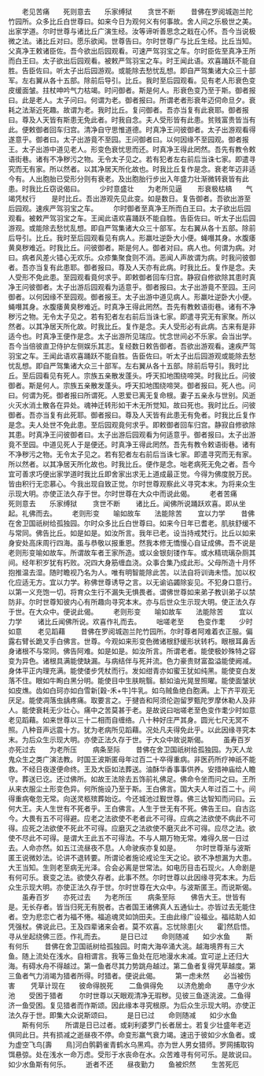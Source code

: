 <!-- { "loadSidebar": true } -->
　　老见苦痛　　死则意去　　乐家缚狱
　　贪世不断
　　昔佛在罗阅城迦兰陀竹园所。众多比丘白世尊曰。如来今日为观何义有何事故。舍人间之乐极世之美。出家学道。尔时世尊与诸比丘广演生经。汝等谛听善思念之戢在心怀。吾今当说极微之法。诸比丘对曰。愿乐欲闻。世尊告曰。尔时世尊广与比丘生经。比丘当知。父真净王敕诸臣佐。吾今欲出后园观看。可速严驾羽宝之车。尔时臣佐至真净王所而白王曰。太子欲出后园观看。被敕严驾羽宝之车。时王闻此语。欢喜踊跃不能自胜。告臣佐曰。听太子出后园游观。或能除去愁忧乱想。即自严驾集诸大众三十部军。左右翼从各十五部。除前后导引。比丘。我时至后园观看。见有老人形衰色变皮缓面皱。拄杖呻吟气力枯竭。时问御者。斯是何人。形衰色变乃至于斯。御者报曰。此是老人。太子问曰。何谓为老。御者报曰。所谓老者形衰年迈伺命旦夕。衰耗之法渐近死趣。故谓为老。我时比丘。复问御者。吾亦当复有此衰耶。御者报曰。尊及人天皆有斯患无免此者。时我自念。夫人受形皆有此患。贫贱富贵皆当有此。便敕御者回车归宫。清净自守思惟道德。时真净王问彼御者。太子出游观看得遂意乎。御者曰。太子出游竟不至园。王问御者曰。以何因缘不至园观。御者报王。太子出游中道见老人。形变色衰忧思而还。时真净王得此罔然。吾先有教令敕语街巷。诸有不净秽污之物。无令太子见之。若有犯者左右前后当诛七家。即遣寻究而无有家。所以然者。以其净居天所化故也。时我比丘复作是念。衰老年迈非适今有。人出胞胎已受形分则有衰老。及出胞胎行步出入年盛力壮渐微转衰皆有此患。时我比丘窃说偈曰。
　　少时意盛壮　　为老所见逼
　　形衰极枯槁　　气竭凭杖行
　　是时比丘。吾出游观先见此变。如是数日。复告御者。吾欲出游至后园观。速疾严驾羽宝之车。
　　尔时御者至真净王所而白王曰。太子欲出后园观看。被敕严驾羽宝之车。王闻此语欢喜踊跃不能自胜。告臣佐曰。听太子出后园游观。或能除去愁忧乱想。即自严驾集诸大众三十部军。左右翼从各十五部。除前后导引。比丘。我时至后园观看见有病人。形羸吐逆卧大小便。蝇噆其身。水腹痿黄臭秽难近。时我比丘。问彼御者。斯是何人。御者对曰。病人也。何谓为病。对曰。病者风差火错心无欢乐。众疹集聚食则不消。恶闻人声故谓为病。时我问彼御者。吾亦当复有此患耶。御者报曰。尊及人天亦有此病。时我比丘。复作是念。夫人受形不免此患。至园观看竟何求乎。即敕御者回车归宫。静寂自修欲除其患时真净王问彼御者。太子出游后园观看为适意乎。御者报曰。太子出游竟不至园。王问御者。以何因缘不至园观。御者报王。太子出游中道见病人。形羸吐逆卧大小便。蝇噆其身。水腹痿黄臭秽难近。时真净王得此罔然。吾先有教敕语街巷。诸有不净秽污之物。无令太子见之。若有犯者左右前后当诛七家。即遣寻究无有家聚。所以然者。以其净居天所化故。时我比丘。复作是念。夫人受形必有此病。古来有是非适今也。时真净王便作是念。太子出游所见瑞应。忧念世间必不乐家。会当出学。吾今当倍彼直卫侍护左侧娱乐其志。复经数日敕告御者。吾欲出游观看。速疾严驾羽宝之车。王闻此语欢喜踊跃不能自胜。告臣佐曰。听太子出后园游观或能除去愁忧乱想。即自严驾集诸大众三十部军。左右翼从各十五部。除前后导引。我时比丘。至后园看见有死人。宗族五亲散发蓬头。呼天扣地围绕啼哭。时我比丘。问彼御者。斯是何人。宗族五亲散发蓬头。呼天扣地围绕啼哭。御者报曰。死人也。问曰。何谓为死。御者报曰所谓死。人恩爱已离无复命根。妻子五亲永与世别。风逝火灭水消土散各在异处。魂神迁转形如干木无所觉知。故曰死也。我时比丘。问彼御者。吾亦当复有此死耶。御者报曰。尊及人天皆有此患无有免者。时我比丘复作是念。夫人处世不免此患。至后园观竟何求乎。即敕御者回车归宫。静寂自修欲除其患。时真净王问彼御者曰。太子出游后园观看为何适意乎。御者报曰。太子出游竟不至园。中道见死人于是便还。时真净王得此罔然。吾先有教令敕语街巷。诸有不净秽污之物。无令太子见之。若有犯者左右前后当诛七家。即遣寻究而无有家。所以然者。以其净居天所化故也。时我比丘。便作是念。咄老病死无免之者。吾今宜可善求巧便出家学道时我比丘即舍家出求无上道成最正觉。今得为佛度脱万民。皆由积行无恋慕心。今我出现自致正觉。尔时世尊观察此义寻究本末。为将来众生示现大明。亦使正法久存于世。尔时世尊在大众中而说此偈。
　　老者苦痛　　死则意去　　乐家缚狱
　　贪世不断
　　诸比丘。闻佛所说踊跃欢喜。即从坐起。礼佛而去。
　　老则形变　　喻如故车　　法能除苦
　　宜以力学
　　昔佛在舍卫国祇树给孤独园。尔时众多比丘白世尊曰。如来今日年已耆老。肌肤舒缓不与常同。佛告比丘。如是如是。如汝所言。我年已老。设当持戒梵行。比丘以如来身安处高床周行四海。虽与恭敬以报重恩。然我本修无憍慢心自证成佛。吾不说是老则形变喻如故车。所谓故车者王家所造。或以金银刻镂作车。或水精琉璃杂厕其间。经年积岁犹有朽败。况四大身筋缠血浇。众事合集乃成此形。父母所造十月怀抱推温去湿。随时瞻视乃名为人。唯有明智能除此苦。以法自将训诲未悟。加以权化应适无方。宜以力学。称佛世尊诱导之言。以无谕谄蠲除妄见。不犯身口意行。以第一义充饱一切。将育众生行不漏失无惧畏者。谓佛世尊如来弟子教训弟子以禁防非。尔时世尊知彼内心有所趣向寻究本末。亦与后世众生示现大明。使正法久存于世。在大众中。便说此偈。
　　老则形变　　喻如故车　　法能除苦
　　宜以力学
　　诸比丘闻佛所说。欢喜作礼而去。
　　咄嗟老至　　色变作耄　　少时如意
　　老见蹈藉
　　昔佛在罗阅城迦兰陀竹园所。尔时尊者阿难着衣正服。偏露右臂长跪叉手白佛言。世尊。今观如来形变色微诸根舒缓形状转朽。眼根耳鼻舌身诸根不与常同。佛告阿难。如是如是。如汝所言。所谓老者。能使极妙殊特之容变为异色。诸根具满能使缺漏。与病结伴与死并流。色力豪贵财富盈溢能使阙减。身体平正内理充满。能使偻步凭杖而行。发如绀青亦如蜜王犹如纯黑。能使变白发落不住。眼如牛眴白黑分明。能使目中生肤睆翳。额如油光晃昱照曜。能使面皱状如皮燋。齿如白珂亦如白雪新[穀-禾+牛]牛乳。如乌贼鱼绝白胞满。上下齐平观无厌足。能使凋落虫龋疼痛。取要言之。于揵沓和阿须伦迦留罗甄陀罗摩休勒人及非人。能使衰耗无少壮心。痛中之苦莫甚于老。是故说曰咄嗟老至色变作耄少时如意老见蹈藉。如来世尊以三十二相而自缠络。八十种好庄严其身。圆光七尺无冥不照。八种音声远震十方。犹为老病所见蹈藉。况处凡夫得免此乎。以此因缘寻究本末。为后众生示现大明。亦使正法久存于世。于大众中故说斯偈。
　　虽寿百岁　　亦死过去　　为老所压
　　病条至际
　　昔佛在舍卫国祇树给孤独园。为天人龙鬼众生之类广演法教。时国王波斯匿母年过百二十卒得重病。非医药所疗神祇不能救。不经日夜遂便命终。王及大臣如法葬送。油酥华香事事供养。安措神庙给人瞻守。葬送已讫。还过佛所。如故王法除去五饰前礼佛足。佛命令坐而问之曰。王所从来衣服尘土形变色异。何所施设乃至于斯。王白佛言。国大夫人年过百二十。间得重病奄忽无常。向送灵柩殡葬始讫。今还城池过觐世尊。佛三达智知而问曰。云何大王。夫人生世有不死者乎。王白佛言。人生于世无有不死。佛告王曰。自古迄今。大畏有五不可得避。应老之法欲使不老者此不可得。应病之法欲使不病此不可得。应死之法欲使不死此不可得。应磨灭之法欲使不磨灭此不可得。应尽之法。欲使不尽此不可得。是谓大王此五不可得法。不与人期万物无常。难得久居一日过去。人命亦然。如五江流昼夜不息。人命驶疾亦复如是。
　　尔时世尊渐与波斯匿王说微妙法。论讲不退转要。所谓论者施论戒论生天之论。欲不净想漏为大患。大王当知。生则老至病无光泽。合会必离是世常法。如电历目击石现火。人命剧是有何可乐。衰变之法。欲使久存者。此事不然。尔时世尊以此因缘寻究本末。为后众生示现大明。亦使正法久存于世。尔时世尊在大众中。与波斯匿王。而说斯偈。
　　虽寿百岁　　亦死过去　　为老所压
　　病条至际
　　佛告大王。世皆有是。无长存者。皆当归死无有脱者。古者国王诸佛真人五通仙士。亦皆过去无能住者。空为悲恋亡者为福不惓。福追魂灵如饷田夫。王由此缘广设福业。福祜助人如凭强杖。佛说此已。王及四辈诸来会者。莫不欢喜。忘忧除患[火　　霍]然启悟。寻从坐起绕佛三匝。作礼而去。
　　是日已过　　命则随减　　如少水鱼
　　斯有何乐
　　昔佛在舍卫国祇树给孤独园。时南大海卒涌大洮。越海境界有三大鱼。随上流处在浅水。自相谓言。我等三鱼处在厄地漫水未减。宜可逆上还归大海。有碍水舟不得越过。第一鱼者尽其力势跳舟越过。第二鱼者复得凭草越度。第三鱼者气力消竭为猎者所得。时猎者。便说此偈。
　　第一虑未然　　必当被伤害
　　凭草计现在　　彼命得脱死
　　二鱼俱得免　　以济危脆命
　　愚守少水池　　受困于猎者
　　尔时世尊以天眼观清净无瑕秽。见彼三鱼逐洮波。二鱼得济一鱼受困。复见猎者而作斯颂。因此缘本寻究根原。为后众生示现大明。亦使正法久存于世。即集大众说斯颂曰。
　　是日已过　　命则随减　　如少水鱼
　　斯有何乐
　　所谓是日已过者。或刹利婆罗门长者居士。若复少壮盛年老迈俱同此日。共有损减之逝昼夜不停。命变形羸气衰力竭。速迅于彼如少水鱼者。或为虚空飞鸟[壽　　鳥]河白鹘鹳雀青鹤水乌黑鸡。亦为世人男女猎师。罗网捕取钩饵悬弶。处在浅水一命万虑。受形于水丧命在水。众苦难寻有何可乐。是故说曰。如少水鱼斯有何乐。
　　逝者不还　　昼夜勤力　　鱼被炽然
　　生苦死厄
